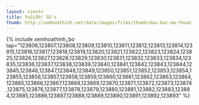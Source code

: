 ```yaml
---
layout: sieutv
title: YuGiOh! 5D's
thumb: http://xemhoathinh.net/data/images/films/thumb/dau-bai-ma-thuat-yugioh-5ds-2000.jpg
---
```

{% include xemhoathinh_bo tap="123806,123807,123808,123809,123810,123811,123812,123813,123814,123815,123816,123817,123818,123819,123820,123821,123822,123823,123824,123825,123826,123827,123828,123829,123830,123831,123832,123833,123834,123835,123836,123837,123838,123839,123840,123841,123842,123843,123844,123845,123846,123847,123848,123849,123850,123851,123852,123853,123854,123855,123856,123857,123858,123859,123860,123861,123862,123863,123864,123865,123866,123867,123868,123869,123870,123871,123872,123873,123874,123875,123876,123877,123878,123879,123880,123881,123882,123883,123884,123885,123886,123887,123888,123889,123890,123891,123892,123893" %} 
